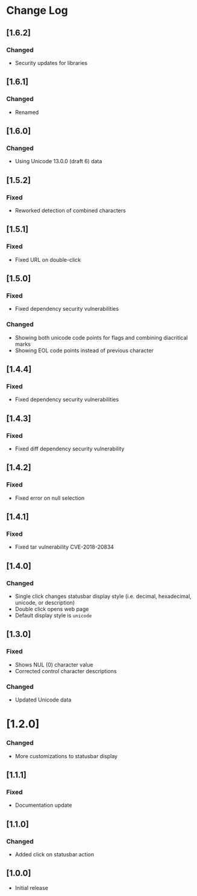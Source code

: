 # Change Log

## [1.6.2]

### Changed
- Security updates for libraries


## [1.6.1]

### Changed
- Renamed


## [1.6.0]

### Changed
- Using Unicode 13.0.0 (draft 6) data


## [1.5.2]

### Fixed
- Reworked detection of combined characters


## [1.5.1]

### Fixed
- Fixed URL on double-click


## [1.5.0]

### Fixed
- Fixed dependency security vulnerabilities

### Changed
- Showing both unicode code points for flags and combining diacritical marks
- Showing EOL code points instead of previous character


## [1.4.4]

### Fixed
- Fixed dependency security vulnerabilities


## [1.4.3]

### Fixed
- Fixed diff dependency security vulnerability


## [1.4.2]

### Fixed
- Fixed error on null selection


## [1.4.1]

### Fixed
- Fixed tar vulnerability CVE-2018-20834


## [1.4.0]

### Changed
- Single click changes statusbar display style (i.e. decimal, hexadecimal, unicode, or description)
- Double click opens web page
- Default display style is `unicode`


## [1.3.0]

### Fixed
- Shows NUL (0) character value
- Corrected control character descriptions

### Changed
- Updated Unicode data


# [1.2.0]

### Changed
- More customizations to statusbar display


## [1.1.1]

### Fixed
- Documentation update


## [1.1.0]

### Changed
- Added click on statusbar action


## [1.0.0]

- Initial release
